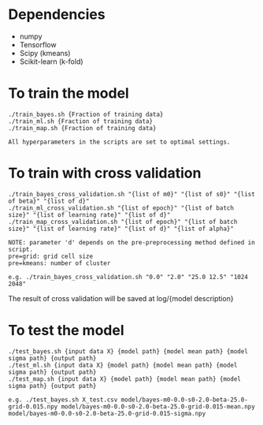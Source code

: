 # Dependencies
- numpy
- Tensorflow
- Scipy (kmeans)
- Scikit-learn (k-fold)

# To train the model
```
./train_bayes.sh {Fraction of training data}
./train_ml.sh {Fraction of training data}
./train_map.sh {Fraction of training data}

All hyperparameters in the scripts are set to optimal settings.

```

# To train with cross validation
```
./train_bayes_cross_validation.sh "{list of m0}" "{list of s0}" "{list of beta}" "{list of d}"
./train_ml_cross_validation.sh "{list of epoch}" "{list of batch size}" "{list of learning rate}" "{list of d}"
./train_map_cross_validation.sh "{list of epoch}" "{list of batch size}" "{list of learning rate}" "{list of d}" "{list of alpha}"

NOTE: parameter 'd' depends on the pre-preprocessing method defined in script.
pre=grid: grid cell size
pre=kmeans: number of cluster

e.g. ./train_bayes_cross_validation.sh "0.0" "2.0" "25.0 12.5" "1024 2048"
```
The result of cross validation will be saved at log/{model description}

# To test the model
```
./test_bayes.sh {input data X} {model path} {model mean path} {model sigma path} {output path}
./test_ml.sh {input data X} {model path} {model mean path} {model sigma path} {output path}
./test_map.sh {input data X} {model path} {model mean path} {model sigma path} {output path}

e.g. ./test_bayes.sh X_test.csv model/bayes-m0-0.0-s0-2.0-beta-25.0-grid-0.015.npy model/bayes-m0-0.0-s0-2.0-beta-25.0-grid-0.015-mean.npy model/bayes-m0-0.0-s0-2.0-beta-25.0-grid-0.015-sigma.npy
```
